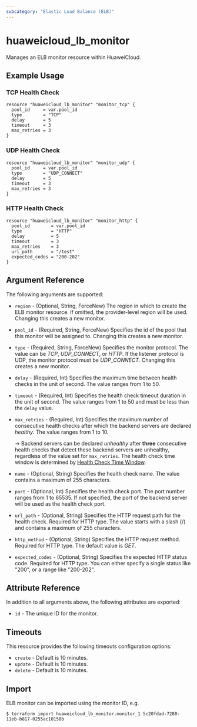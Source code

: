 ```yaml
---
subcategory: "Elastic Load Balance (ELB)"
---
```


# huaweicloud_lb_monitor

Manages an ELB monitor resource within HuaweiCloud.

## Example Usage

### TCP Health Check

```hcl
resource "huaweicloud_lb_monitor" "monitor_tcp" {
  pool_id     = var.pool_id
  type        = "TCP"
  delay       = 5
  timeout     = 3
  max_retries = 3
}
```

### UDP Health Check

```hcl
resource "huaweicloud_lb_monitor" "monitor_udp" {
  pool_id     = var.pool_id
  type        = "UDP_CONNECT"
  delay       = 5
  timeout     = 3
  max_retries = 3
}
```

### HTTP Health Check

```hcl
resource "huaweicloud_lb_monitor" "monitor_http" {
  pool_id        = var.pool_id
  type           = "HTTP"
  delay          = 5
  timeout        = 3
  max_retries    = 3
  url_path       = "/test"
  expected_codes = "200-202"
}
```

## Argument Reference

The following arguments are supported:

* `region` - (Optional, String, ForceNew) The region in which to create the ELB monitor resource. If omitted, the
  provider-level region will be used. Changing this creates a new monitor.

* `pool_id` - (Required, String, ForceNew) Specifies the id of the pool that this monitor will be assigned to. Changing
  this creates a new monitor.

* `type` - (Required, String, ForceNew) Specifies the monitor protocol.
  The value can be *TCP*, *UDP_CONNECT*, or *HTTP*.
  If the listener protocol is UDP, the monitor protocol must be *UDP_CONNECT*. Changing this creates a new monitor.

* `delay` - (Required, Int) Specifies the maximum time between health checks in the unit of second. The value ranges
  from 1 to 50.

* `timeout` - (Required, Int) Specifies the health check timeout duration in the unit of second.
  The value ranges from 1 to 50 and must be less than the `delay` value.

* `max_retries` - (Required, Int) Specifies the maximum number of consecutive health checks after which the backend
  servers are declared *healthy*. The value ranges from 1 to 10.

  -> Backend servers can be declared *unhealthy* after **three** consecutive health checks that detect these backend
  servers are unhealthy, regardless of the value set for `max_retries`. The health check time window is determined
  by [Health Check Time Window](https://support.huaweicloud.com/intl/en-us/usermanual-elb/elb_ug_hc_0001.html#section4).

* `name` - (Optional, String) Specifies the health check name. The value contains a maximum of 255 characters.

* `port` - (Optional, Int) Specifies the health check port. The port number ranges from 1 to 65535. If not specified,
  the port of the backend server will be used as the health check port.

* `url_path` - (Optional, String) Specifies the HTTP request path for the health check. Required for HTTP type.
  The value starts with a slash (/) and contains a maximum of 255 characters.

* `http_method` - (Optional, String) Specifies the HTTP request method. Required for HTTP type.
  The default value is *GET*.

* `expected_codes` - (Optional, String) Specifies the expected HTTP status code. Required for HTTP type.
  You can either specify a single status like "200", or a range like "200-202".

## Attribute Reference

In addition to all arguments above, the following attributes are exported:

* `id` - The unique ID for the monitor.

## Timeouts

This resource provides the following timeouts configuration options:

* `create` - Default is 10 minutes.
* `update` - Default is 10 minutes.
* `delete` - Default is 10 minutes.

## Import

ELB monitor can be imported using the monitor ID, e.g.

```
$ terraform import huaweicloud_lb_monitor.monitor_1 5c20fdad-7288-11eb-b817-0255ac10158b
```
